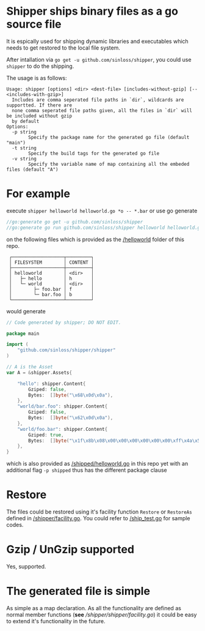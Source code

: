 # Shipper ships binary files as a go source file

It is espically used for shipping dynamic libraries and executables which
needs to get restored to the local file system.

After intallation via `go get -u github.com/sinloss/shipper`, you could use
`shipper` to do the shipping.

The usage is as follows:
```
Usage: shipper [options] <dir> <dest-file> [includes-without-gzip] [-- <includes-with-gzip>]
  Includes are comma seperated file paths in `dir`, wildcards are supportted. If there are
  none comma seperated file paths given, all the files in `dir` will be included without gzip
  by default
Options:
  -p string
        Specify the package name for the generated go file (default "main")
  -t string
        Specify the build tags for the generated go file
  -v string
        Specify the variable name of map containing all the embeded files (default "A")
```

# For example

execute `shipper helloworld helloworld.go *o -- *.bar` or use go generate
```go
//go:generate go get -u github.com/sinloss/shipper
//go:generate go run github.com/sinloss/shipper helloworld helloworld.go *o -- *.bar
```
on the following files which is provided as the [/helloworld](https://github.com/sinloss/shipper/tree/master/helloworld) folder of this repo.
```
 ┌───────────────────┬─────────┐
 │ FILESYSTEM        │ CONTENT │
 ├───────────────────┼─────────┤
 │ helloworld        │ <dir>   │
 │   ├─ hello        │ h       │
 │   └─ world        │ <dir>   │
 │        ├─ foo.bar │ f       │
 │        └─ bar.foo │ b       │
 └───────────────────┴─────────┘
```
would generate
```go
// Code generated by shipper; DO NOT EDIT.

package main

import (
	"github.com/sinloss/shipper/shipper"
)

// A is the Asset
var A = &shipper.Assets{

	"hello": shipper.Content{
		Gziped: false,
		Bytes:  []byte("\x68\x0d\x0a"),
	},
	"world/bar.foo": shipper.Content{
		Gziped: false,
		Bytes:  []byte("\x62\x0d\x0a"),
	},
	"world/foo.bar": shipper.Content{
		Gziped: true,
		Bytes:  []byte("\x1f\x8b\x08\x00\x00\x00\x00\x00\x00\xff\x4a\x53\xe0\xe5\x02\x04\x00\x00\xff\xff\x70\xa6\x3f\x52\x04\x00\x00\x00"),
	},
}
```
which is also provided as [/shipped/helloworld.go](https://github.com/sinloss/shipper/blob/master/shipped/helloworld.go) in this repo yet with an additional flag `-p shipped` thus has the different package clause

# Restore

The files could be restored using it's facility function `Restore` or `RestoreAs` defined in [/shipper/facility.go](https://github.com/sinloss/shipper/blob/master/shipper/facility.go). You could refer to [/ship_test.go](https://github.com/sinloss/shipper/blob/master/ship_test.go) for sample codes.

# Gzip / UnGzip supported

Yes, supported.

# The generated file is simple

As simple as a map declaration. As all the functionality are defined as normal member functions (**see** */shipper/shipper/facility.go*) it could be easy to extend it's functionality in the future.
